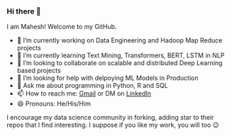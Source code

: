 ### Hi there 👋

<!--
**mbadamve/mbadamve** is a ✨ _special_ ✨ repository because its `README.md` (this file) appears on your GitHub profile.
-->
I am Mahesh! Welcome to my GitHub. 

- 🔭 I’m currently working on Data Engineering and Hadoop Map Reduce projects
- 🌱 I’m currently learning Text Mining, Transformers, BERT, LSTM in NLP
- 👯 I’m looking to collaborate on scalable and distributed Deep Learning based projects
- 🤔 I’m looking for help with delpoying ML Models in Production
- 💬 Ask me about programming in Python, R and SQL 
- 📫 How to reach me: [Gmail](mailto:maheshbadam945@gmail.com) or DM on [LinkedIn](linkedin.com/in/mahesh-badam)
- 😄 Pronouns: He/His/Him

I encourage my data science community in forking, adding star to their repos that I find interesting. I suppose if you like my work, you will too :wink:
